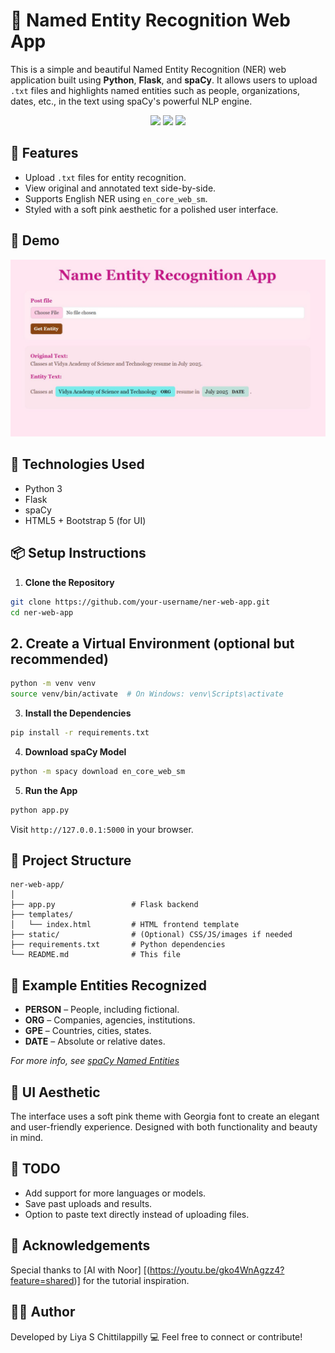 # 🌸 Named Entity Recognition Web App

This is a simple and beautiful Named Entity Recognition (NER) web application built using **Python**, **Flask**, and **spaCy**. It allows users to upload `.txt` files and highlights named entities such as people, organizations, dates, etc., in the text using spaCy's powerful NLP engine.

<p align="center">
  <img src="https://img.shields.io/badge/Python-3.10+-blue.svg" />
  <img src="https://img.shields.io/badge/Flask-Web_Framework-green.svg" />
  <img src="https://img.shields.io/badge/spaCy-NLP_Library-purple.svg" />
</p>

## 🧠 Features

- Upload `.txt` files for entity recognition.
- View original and annotated text side-by-side.
- Supports English NER using `en_core_web_sm`.
- Styled with a soft pink aesthetic for a polished user interface.

## 🚀 Demo

<img src="Named Entity Recognition App.jpg" alt="NER App Screenshot" width="700">

## 🔧 Technologies Used

- Python 3
- Flask
- spaCy
- HTML5 + Bootstrap 5 (for UI)

## 📦 Setup Instructions

1. **Clone the Repository**

```bash
git clone https://github.com/your-username/ner-web-app.git
cd ner-web-app
```

## 2. **Create a Virtual Environment (optional but recommended)**

```bash
python -m venv venv
source venv/bin/activate  # On Windows: venv\Scripts\activate
```

3. **Install the Dependencies**

```bash
pip install -r requirements.txt
```

4. **Download spaCy Model**

```bash
python -m spacy download en_core_web_sm
```

5. **Run the App**

```bash
python app.py
```

Visit `http://127.0.0.1:5000` in your browser.

## 📁 Project Structure

```
ner-web-app/
│
├── app.py                 # Flask backend
├── templates/
│   └── index.html         # HTML frontend template
├── static/                # (Optional) CSS/JS/images if needed
├── requirements.txt       # Python dependencies
└── README.md              # This file
```

## 📝 Example Entities Recognized

* **PERSON** – People, including fictional.
* **ORG** – Companies, agencies, institutions.
* **GPE** – Countries, cities, states.
* **DATE** – Absolute or relative dates.

*For more info, see [spaCy Named Entities](https://spacy.io/api/annotation#named-entities)*

## 💖 UI Aesthetic

The interface uses a soft pink theme with Georgia font to create an elegant and user-friendly experience. Designed with both functionality and beauty in mind.

## 📌 TODO

* Add support for more languages or models.
* Save past uploads and results.
* Option to paste text directly instead of uploading files.

## 🙌 Acknowledgements

Special thanks to [AI with Noor] [(https://youtu.be/gko4WnAgzz4?feature=shared)] for the tutorial inspiration.



## 🧑‍💻 Author

Developed by Liya S Chittilappilly 💻
Feel free to connect or contribute!


